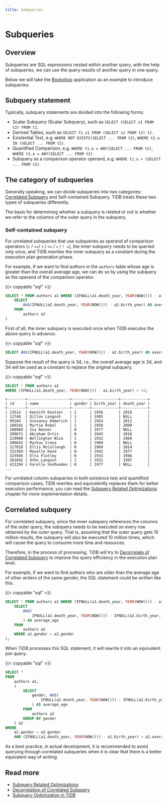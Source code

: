 ```yaml
---
title: Subqueries
---
```


# Subqueries

## Overview

Subqueries are SQL expressions nested within another query, with the help of subqueries, we can use the query results of another query in one query.

Below we will take the [Bookshop](/develop/bookshop-schema-design.md) application as an example to introduce subqueries:

## Subquery statement

Typically, subquery statements are divided into the following forms:

- Scalar Subquery (Scalar Subquery), such as `SELECT (SELECT s1 FROM t2) FROM t1`.
- Derived Tables, such as `SELECT t1.s1 FROM (SELECT s1 FROM t2) t1`.
- Existential Test, e.g. `WHERE NOT EXISTS(SELECT ... FROM t2)`, `WHERE t1.a IN (SELECT ... FROM t2)`.
- Quantified Comparison, e.g. `WHERE t1.a = ANY(SELECT ... FROM t2)`, `WHERE t1.a = ANY(SELECT ... FROM t2)`.
- Subquery as a comparison operator operand, e.g. `WHERE t1.a > (SELECT ... FROM t2)`.

## The category of subqueries

Generally speaking, we can divide subqueries into two categories: [Correlated Subquery](https://en.wikipedia.org/wiki/Correlated_subquery) and Self-contained Subquery. TiDB treats these two types of subqueries differently.

The basis for determining whether a subquery is related or not is whether we refer to the columns of the outer query in the subquery.

### Self-contained subquery

For unrelated subqueries that use subqueries as operand of comparison operators (`>` / `>=`/ `<` / `<=` / `=` / `! =`), the inner subquery needs to be queried only once, and TiDB rewrites the inner subquery as a constant during the execution plan generation phase.

For example, if we want to find authors in the `authors` table whose age is greater than the overall average age, we can do so by using the subquery as the operand of the comparison operator.

{{< copyable "sql" >}}

```sql
SELECT * FROM authors a1 WHERE (IFNULL(a1.death_year, YEAR(NOW())) - a1.birth_year) > (
    SELECT
        AVG(IFNULL(a2.death_year, YEAR(NOW())) - a2.birth_year) AS average_age
    FROM
        authors a2
)
```

First of all, the inner subquery is executed once when TiDB executes the above query in advance:

{{< copyable "sql" >}}

```sql
SELECT AVG(IFNULL(a2.death_year, YEAR(NOW())) - a2.birth_year) AS average_age FROM authors a2;
```

Suppose the result of the query is 34, i.e., the overall average age is 34, and 34 will be used as a constant to replace the original subquery.

{{< copyable "sql" >}}

```sql
SELECT * FROM authors a1
WHERE (IFNULL(a1.death_year, YEAR(NOW())) - a1.birth_year) > 34;
```

```
+--------+-------------------+--------+------------+------------+
| id     | name              | gender | birth_year | death_year |
+--------+-------------------+--------+------------+------------+
| 13514  | Kennith Kautzer   | 1      | 1956       | 2018       |
| 13748  | Dillon Langosh    | 1      | 1985       | NULL       |
| 99184  | Giovanny Emmerich | 1      | 1954       | 2012       |
| 180191 | Myrtie Robel      | 1      | 1958       | 2009       |
| 200969 | Iva Renner        | 0      | 1977       | NULL       |
| 209671 | Abraham Ortiz     | 0      | 1943       | 2016       |
| 229908 | Wellington Wiza   | 1      | 1932       | 1969       |
| 306642 | Markus Crona      | 0      | 1969       | NULL       |
| 317018 | Ellis McCullough  | 0      | 1969       | 2014       |
| 322369 | Mozelle Hand      | 0      | 1942       | 1977       |
| 325946 | Elta Flatley      | 0      | 1933       | 1986       |
| 361692 | Otho Langosh      | 1      | 1931       | 1997       |
| 421294 | Karelle VonRueden | 0      | 1977       | NULL       |
...
```

For unrelated column subqueries in both existence test and quantified comparison cases, TiDB rewrites and equivalently replaces them for better execution performance, you can read the [Subquery Related Optimizations](https://docs.pingcap.com/tidb/stable/subquery-optimization) chapter for more implementation details.

## Correlated subquery

For correlated subquery, since the inner subquery references the columns of the outer query, the subquery needs to be executed on every row obtained by the outer query. That is, assuming that the outer query gets 10 million results, the subquery will also be executed 10 million times, which will cause the query to consume more time and resources.

Therefore, in the process of processing, TiDB will try to [Decorrelate of Correlated Subquery](https://docs.pingcap.com/tidb/stable/correlated-subquery-optimization) to improve the query efficiency in the execution plan level.

For example, if we want to find authors who are older than the average age of other writers of the same gender, the SQL statement could be written like this.

{{< copyable "sql" >}}

```sql
SELECT * FROM authors a1 WHERE (IFNULL(a1.death_year, YEAR(NOW())) - a1.birth_year) > (
    SELECT
        AVG(
            IFNULL(a2.death_year, YEAR(NOW())) - IFNULL(a2.birth_year, YEAR(NOW()))
        ) AS average_age
    FROM
        authors a2
    WHERE a1.gender = a2.gender
);
```

When TiDB processes this SQL statement, it will rewrite it into an equivalent join query:

{{< copyable "sql" >}}

```sql
SELECT *
FROM
    authors a1,
    (
        SELECT
            gender, AVG(
                IFNULL(a2.death_year, YEAR(NOW())) - IFNULL(a2.birth_year, YEAR(NOW()))
            ) AS average_age
        FROM
            authors a2
        GROUP BY gender
    ) a2
WHERE
    a1.gender = a2.gender
    AND (IFNULL(a1.death_year, YEAR(NOW())) - a1.birth_year) > a2.average_age;
```

As a best practice, in actual development, it is recommended to avoid querying through correlated subqueries when it is clear that there is a better equivalent way of writing.

## Read more

- [Subquery Related Optimizations](https://docs.pingcap.com/tidb/stable/subquery-optimization)
- [Decorrelation of Correlated Subquery](https://docs.pingcap.com/tidb/stable/correlated-subquery-optimization)
- [Subquery Optimization in TiDB](https://en.pingcap.com/blog/subquery-optimization-in-tidb/)
